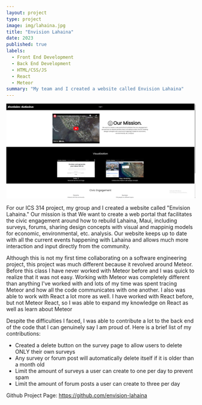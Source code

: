 ```yaml
---
layout: project
type: project
image: img/lahaina.jpg
title: "Envision Lahaina"
date: 2023
published: true
labels:
  - Front End Development
  - Back End Development
  - HTML/CSS/JS
  - React
  - Meteor
summary: "My team and I created a website called Envision Lahaina"
---
```


<img class="rounded float-start pe-4" 
     src="../img/home-page.jpg" >
     
For our ICS 314 project, my group and I created a website called "Envision Lahaina." Our mission is that We want to create a web portal that facilitates the civic engagement around how to rebuild Lahaina, Maui, including surveys, forums, sharing design concepts with visual and mappinig models for economic, environmental, etc. analysis. Our website keeps up to date with all the current events happening with Lahaina and allows much more interaction and input directly from the community. 

Although this is not my first time collaborating on a software engineering project, this project was much different because it revolved around Meteor. Before this class I have never worked with Meteor before and I was quick to realize that it was not easy. Working with Meteor was completely different than anything I've worked with and lots of my time was spent tracing Meteor and how all the code communicates with one another. I also was able to work with React a lot more as well. I have worked with React before, but not Meteor React, so I was able to expand my knowledge on React as well as learn about Meteor

Despite the difficulties I faced, I was able to contribute a lot to the back end of the code that I can genuinely say I am proud of. Here is a brief list of my contributions:
- Created a delete button on the survey page to allow users to delete ONLY their own surveys
- Any survey or forum post will automatically delete itself if it is older than a month old
- Limit the amount of surveys a user can create to one per day to prevent spam
- Limit the amount of forum posts a user can create to three per day

Github Project Page: https://github.com/envision-lahaina


